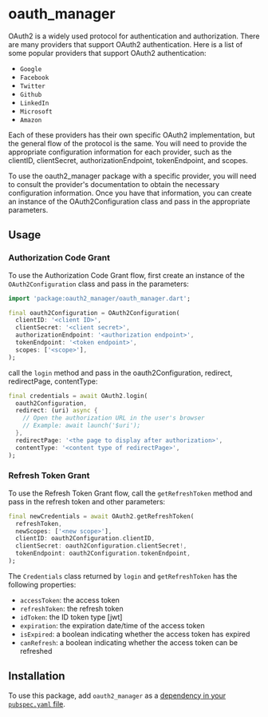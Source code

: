 # oauth_manager

OAuth2 is a widely used protocol for authentication and authorization. There are many providers that support OAuth2 authentication. Here is a list of some popular providers that support OAuth2 authentication:

- `Google`
- `Facebook`
- `Twitter`
- `Github`
- `LinkedIn`
- `Microsoft`
- `Amazon`

Each of these providers has their own specific OAuth2 implementation, but the general flow of the protocol is the same. You will need to provide the appropriate configuration information for each provider, such as the clientID, clientSecret, authorizationEndpoint, tokenEndpoint, and scopes.

To use the oauth2_manager package with a specific provider, you will need to consult the provider's documentation to obtain the necessary configuration information. Once you have that information, you can create an instance of the OAuth2Configuration class and pass in the appropriate parameters.

## Usage

### Authorization Code Grant

To use the Authorization Code Grant flow, first create an instance of the `OAuth2Configuration` class and pass in the parameters:

```dart
import 'package:oauth2_manager/oauth_manager.dart';

final oauth2Configuration = OAuth2Configuration(
  clientID: '<client ID>',
  clientSecret: '<client secret>',
  authorizationEndpoint: '<authorization endpoint>',
  tokenEndpoint: '<token endpoint>',
  scopes: ['<scope>'],
);

```

call the `login` method and pass in the oauth2Configuration, redirect, redirectPage, contentType:

```dart
final credentials = await OAuth2.login(
  oauth2Configuration,
  redirect: (uri) async {
    // Open the authorization URL in the user's browser
    // Example: await launch('$uri');
  },
  redirectPage: '<the page to display after authorization>',
  contentType: '<content type of redirectPage>',
);
```

### Refresh Token Grant

To use the Refresh Token Grant flow, call the `getRefreshToken` method and pass in the refresh token and other parameters:

```dart
final newCredentials = await OAuth2.getRefreshToken(
  refreshToken,
  newScopes: ['<new scope>'],
  clientID: oauth2Configuration.clientID,
  clientSecret: oauth2Configuration.clientSecret!,
  tokenEndpoint: oauth2Configuration.tokenEndpoint,
);
```

The `Credentials` class returned by `login` and `getRefreshToken` has the following properties:

- `accessToken`: the access token
- `refreshToken`: the refresh token
- `idToken`: the ID token type [jwt]
- `expiration`: the expiration date/time of the access token
- `isExpired`: a boolean indicating whether the access token has expired
- `canRefresh`: a boolean indicating whether the access token can be refreshed

## Installation

To use this package, add `oauth2_manager` as a [dependency in your `pubspec.yaml` file](https://flutter.dev/docs/development/packages-and-plugins/using-packages).